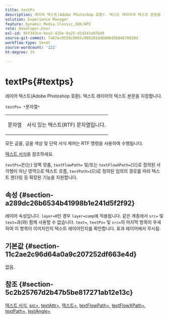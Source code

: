 ```yaml
---
title: textPs
description: 레이어 텍스트(Adobe Photoshop 호환). 텍스트 레이어의 텍스트 본문을 지정합니다.
solution: Experience Manager
feature: Dynamic Media Classic,SDK/API
role: Developer,User
exl-id: 95f343ce-bea3-425e-9a25-d1d141a976d9
source-git-commit: 7a07ec9550c0685c908191dd6806d5b84678820d
workflow-type: tm+mt
source-wordcount: '122'
ht-degree: 3%

---
```


# textPs{#textps}

레이어 텍스트(Adobe Photoshop 호환). 텍스트 레이어의 텍스트 본문을 지정합니다.

`textPs= *`문자열`*`

<table id="simpletable_4E2D08FD4EEC4EDC9EFE9F6F2E22DB0C"> 
 <tr class="strow"> 
  <td class="stentry"> <p><span class="codeph"><span class="varname"> 문자열</span> </span> </p> </td> 
  <td class="stentry"> <p>서식 있는 텍스트(RTF) 문자열입니다. </p></td> 
 </tr> 
</table>

모든 글꼴, 글꼴 색상 및 단락 서식 제어는 RTF 명령을 사용하여 수행됩니다.

[텍스트 서식](../../../../../is-api/http-ref/image-serving-api-ref/c-http-protocol-reference/c-text-formatting/c-text-formatting.md#concept-0d3136db7f6f49668274541cd4b6364c)을 참조하세요.

`textPs=`은(는) 양쪽 맞춤, `textFlowPath=` 및/또는 `textFlowXPath=`(으)로 정의된 사각형이 아닌 영역으로 텍스트 흐름, `textPath=`(으)로 정의된 임의의 경로를 따라 텍스트 렌더링 등 확장된 기능을 지원합니다.

## 속성 {#section-a289dc26b6534b41998b1e241d5f2f92}

레이어 속성입니다. `layer=0`인 경우 `layer=comp`에 적용됩니다. 같은 계층에서 `src=` 및 `text=`과(와) 함께 사용할 수 없습니다. `text=`, `textPs=` 및 `src=`의 마지막 항목이 우세하여 이 항목이 이미지인지 텍스트 레이어인지를 확인합니다. 효과 레이어에서 무시됨.

## 기본값 {#section-11c2ae2c96d64a0a9c207252df663e4d}

없음.

## 참조 {#section-5c2b25767d2b47b5be817271ab12e13c}

[텍스트 서식](../../../../../is-api/http-ref/image-serving-api-ref/c-http-protocol-reference/c-text-formatting/c-text-formatting.md#concept-0d3136db7f6f49668274541cd4b6364c), [src=](../../../../../is-api/http-ref/image-serving-api-ref/c-http-protocol-reference/c-command-reference/r-src.md#reference-f6506637778c4c69bf106a7924a91ab1), [textAttr=](../../../../../is-api/http-ref/image-serving-api-ref/c-http-protocol-reference/c-command-reference/r-textattr.md#reference-ff00484fa3244286abeff34911f7ec0d), [텍스트=](../../../../../is-api/http-ref/image-serving-api-ref/c-http-protocol-reference/c-command-reference/r-text.md#reference-84634052e48548539a1ef63cbe41f22f), [textFlowPath=](../../../../../is-api/http-ref/image-serving-api-ref/c-http-protocol-reference/c-command-reference/r-textflowpath.md#reference-0b8d9493d71342f0b6a64a6d221584ef), [textFlowXPath=](../../../../../is-api/http-ref/image-serving-api-ref/c-http-protocol-reference/c-command-reference/r-textflowxpath.md#reference-c55d4e41a28f40aca6a24ca218c28542), [textPath=](../../../../../is-api/http-ref/image-serving-api-ref/c-http-protocol-reference/c-command-reference/r-textpath.md#reference-b09cc0902dff4725bdb54d5da4076ccd), [textAngle=](../../../../../is-api/http-ref/image-serving-api-ref/c-http-protocol-reference/c-command-reference/r-textangle.md#reference-447f624c0e764d0cb5c75846d1b44d15)
